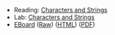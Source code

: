 * Reading: [Characters and Strings](../readings/strings-reading.html)
* Lab: [Characters and Strings](../labs/strings-lab.html)
* [EBoard](../eboards/33.md) 
  ([Raw](../eboards/33.md))
  ([HTML](../eboards/33.html))
  ([PDF](../eboards/33.pdf))
